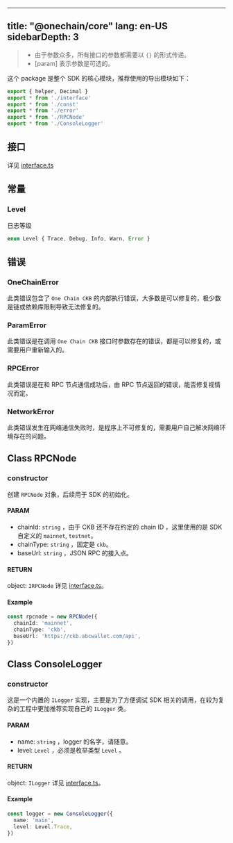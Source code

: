 ---
title: "@onechain/core"
lang: en-US
sidebarDepth: 3
----------

> - 由于参数众多，所有接口的参数都需要以 `{}` 的形式传递。
> - [param] 表示参数是可选的。

这个 package 是整个 SDK 的核心模块，推荐使用的导出模块如下：

```typescript
export { helper, Decimal }
export * from './interface'
export * from './const'
export * from './error'
export * from './RPCNode'
export * from './ConsoleLogger'
```

## 接口

详见 [interface.ts]

## 常量

### Level

日志等级

```typescript
enum Level { Trace, Debug, Info, Warn, Error }
```

## 错误

### OneChainError

此类错误包含了 `One Chain CKB` 的内部执行错误，大多数是可以修复的，极少数是链或依赖库限制导致无法修复的。

### ParamError

此类错误是在调用 `One Chain CKB` 接口时参数存在的错误，都是可以修复的，或需要用户重新输入的。

### RPCError

此类错误是在和 RPC 节点通信成功后，由 RPC 节点返回的错误，能否修复视情况而定。

### NetworkError

此类错误发生在网络通信失败时，是程序上不可修复的，需要用户自己解决网络环境存在的问题。

## Class RPCNode

### constructor

创建 `RPCNode` 对象，后续用于 SDK 的初始化。

#### PARAM

- chainId: `string` ，由于 CKB 还不存在约定的 chain ID ，这里使用的是 SDK 自定义的 `mainnet`, `testnet`。
- chainType: `string` ，固定是 `ckb`。
- baseUrl: `string` ，JSON RPC 的接入点。

#### RETURN

object: `IRPCNode` 详见 [interface.ts]。

#### Example

```typescript
const rpcnode = new RPCNode({
  chainId: 'mainnet',
  chainType: 'ckb',
  baseUrl: 'https://ckb.abcwallet.com/api',
})
```

## Class ConsoleLogger

### constructor

这是一个内置的 `ILogger` 实现，主要是为了方便调试 SDK 相关的调用，在较为复杂的工程中更加推荐实现自己的 `ILogger` 类。

#### PARAM

- name: `string` ，logger 的名字，请随意。
- level: `Level` ，必须是枚举类型 `Level` 。

#### RETURN

object: `ILogger` 详见 [interface.ts]。

#### Example

```typescript
const logger = new ConsoleLogger({
  name: 'main',
  level: Level.Trace,
})
```

[interface.ts]: https://github.com/BlockABC/one_chain_ckb/blob/develop/packages/core/src/interface.ts
